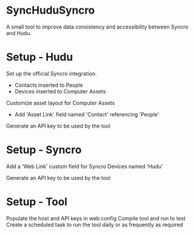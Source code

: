# SyncHuduSyncro
A small tool to improve data consistency and accessibility between Syncro and Hudu. 


# Setup - Hudu
Set up the official Syncro integration. 
- Contacts inserted to People
- Devices inserted to Computer Assets

Customize asset layout for Computer Assets
- Add 'Asset Link' field named 'Contact' referencing 'People'

Generate an API key to be used by the tool

# Setup - Syncro
Add a 'Web Link' custom field for Syncro Devices named 'Hudu'

Generate an API key to be used by the tool

# Setup - Tool
Populate the host and API keys in web.config
Compile tool and run to test  
Create a scheduled task to run the tool daily or as frequently as required
